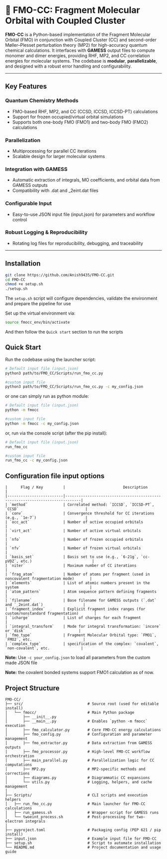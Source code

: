 # 🔬 FMO-CC: Fragment Molecular Orbital with Coupled Cluster

**FMO-CC** is a Python-based implementation of the Fragment Molecular Orbital (FMO) in conjunction with Coupled Cluster (CC) and second-order 
Møller–Plesset perturbation theory (MP2) for high-accuracy quantum chemical calculations. It interfaces with **GAMESS** output files to compute 
monomer and dimer energies, providing RHF, MP2, and CC correlation energies for molecular systems. The codebase is **modular**, **parallelizable**, 
and designed with a robust error handling and configurability.

---

## Key Features

### **Quantum Chemistry Methods**
 - FMO-based RHF, MP2, and CC (CCSD, ICCSD, ICCSD-PT) calculations
 - Support for frozen occupied/virtual orbital simulations
 - Supports both one-body FMO (FMO1) and two-body FMO (FMO2) calculations

### **Parallelization**
 - Multiprocessing for parallel CC iterations
 - Scalable design for larger molecular systems

### **Integration with GAMESS**
 - Automatic extraction of integrals, MO coefficients, and orbital data from GAMESS outputs
 - Compatibility with .dat and _2eint.dat files

### **Configurable Input**
 - Easy-to-use JSON input file (input.json) for parameters and workflow control

### **Robust Logging & Reproducibility**
 - Rotating log files for reproducibility, debugging, and traceability

---


## Installation

```bash
git clone https://github.com/Anish9435/FMO-CC.git
cd FMO-CC
chmod +x setup.sh
./setup.sh
```
The `setup.sh` script will configure dependencies, validate the environment and prepare the pipeline for use

Set up the virtual environment via:

```bash
source fmocc_env/bin/activate
```
And then follow the `Quick start` section to run the scripts

## Quick Start

Run the codebase using the launcher script:

```bash
# Default input file (input.json)
python3 path/to/FMO_CC/Scripts/run_fmo_cc.py

#custom input file
python3 path/to/FMO_CC/Scripts/run_fmo_cc.py -c my_config.json
```
or one can simply run as python module:

```bash
# Default input file (input.json)
python -m fmocc

#custom input file
python -m fmocc -c my_config.json
```
or, run via the console script (after the pip install):

```bash
# Default input file (input.json)
run_fmo_cc

#custom input file
run_fmo_cc -c my_config.json
```

## Configuration file input options

```text
|      Flag / Key         |                          Description                                        |
|-------------------------|-----------------------------------------------------------------------------|
| `method`                | Correlated method: `ICCSD`, `ICCSD-PT`, `CCSD`                              |
| `conv`                  | Convergence threshold for CC iterations (e.g., `1e-7`)                      |
| `occ_act`               | Number of active occupied orbitals                                          |
| `virt_act`              | Number of active virtual orbitals                                           |
| `nfo`                   | Number of frozen occupied orbitals                                          |
| `nfv`                   | Number of frozen virtual orbitals                                           |
| `basis_set`             | Basis set to use (e.g., `6-21g`, `cc-pVDZ`, etc.)                           |
| `niter`                 | Maximum number of CC iterations                                             |
| `frag_atom`             | Number of atoms per fragment (used in noncovalent fragmentation mode)       |
| `elements`              | List of atomic numbers present in the system                                |
| `atom_pattern`          | Atom sequence pattern defining fragments                                    |
| `filename`              | Base filename for GAMESS outputs (`.dat` and `_2eint.dat`)                  |
| `fragment_index`        | Explicit fragment index ranges (for custom/nonstandard fragmentation)       |
| `icharge`               | List of charges for each fragment                                           |
| `integral_transform`    | Mode for integral transformation: `incore` or `disk`                        |
| `fmo_type`              | Fragment Molecular Orbital type: `FMO1`, `FMO2`, etc.                       |
| `complex_type`          | specification of the complex: `covalent`, `non-covalent`, etc.              |
```
**Note:** Use `-c your_config.json` to load all parameters from the custom made JSON file

**Note:** the covalent bonded systems support FMO1 calculation as of now.

## Project Structure

```text
FMO-CC/
├── src/                             # Source root (used for editable install)
│   └── fmocc/                       # Main Python package
│       ├── __init__.py
│       ├── __main__.py              # Enables `python -m fmocc` execution
│       ├── fmo_calculator.py        # Core FMO-CC energy calculations
│       ├── fmo_config.py            # Configuration and parameter management
│       ├── fmo_extractor.py         # Data extraction from GAMESS outputs
│       ├── fmo_processor.py         # High-level FMO-CC workflow orchestration
│       ├── main_parallel.py         # Parallelization logic for CC computations
│       ├── MP2.py                   # MP2-specific methods and corrections
│       ├── diagrams.py              # Diagrammatic CC expansions
│       └── utils.py                 # Logging, helpers, and cache management
│
├── Scripts/                         # CLI scripts and execution helpers
│   ├── run_fmo_cc.py                # Main launcher for FMO-CC calculations
│   ├── run_gamess.sh                # Wrapper script for GAMESS runs
│   └── twoeint_process.sh           # Post-processing for two-electron integrals
│
├── pyproject.toml                   # Packaging config (PEP 621 / pip install)
├── input.json                       # Example input file for FMO-CC
├── setup.sh                         # Script to automate installation
└── README.md                        # Project documentation and usage guide
```